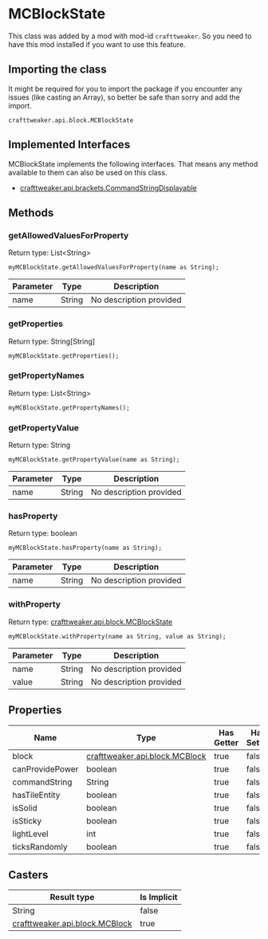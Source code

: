 # MCBlockState

This class was added by a mod with mod-id `crafttweaker`. So you need to have this mod installed if you want to use this feature.

## Importing the class
It might be required for you to import the package if you encounter any issues (like casting an Array), so better be safe than sorry and add the import.  
```zenscript
crafttweaker.api.block.MCBlockState
```

## Implemented Interfaces
MCBlockState implements the following interfaces. That means any method available to them can also be used on this class.  
- [crafttweaker.api.brackets.CommandStringDisplayable](/vanilla/api/brackets/CommandStringDisplayable)

## Methods
### getAllowedValuesForProperty

Return type: List&lt;String&gt;

```zenscript
myMCBlockState.getAllowedValuesForProperty(name as String);
```

| Parameter | Type | Description |
|-----------|------|-------------|
| name | String | No description provided |


### getProperties

Return type: String[String]

```zenscript
myMCBlockState.getProperties();
```

### getPropertyNames

Return type: List&lt;String&gt;

```zenscript
myMCBlockState.getPropertyNames();
```

### getPropertyValue

Return type: String

```zenscript
myMCBlockState.getPropertyValue(name as String);
```

| Parameter | Type | Description |
|-----------|------|-------------|
| name | String | No description provided |


### hasProperty

Return type: boolean

```zenscript
myMCBlockState.hasProperty(name as String);
```

| Parameter | Type | Description |
|-----------|------|-------------|
| name | String | No description provided |


### withProperty

Return type: [crafttweaker.api.block.MCBlockState](/vanilla/api/blocks/MCBlockState)

```zenscript
myMCBlockState.withProperty(name as String, value as String);
```

| Parameter | Type | Description |
|-----------|------|-------------|
| name | String | No description provided |
| value | String | No description provided |



## Properties

| Name | Type | Has Getter | Has Setter |
|------|------|------------|------------|
| block | [crafttweaker.api.block.MCBlock](/vanilla/api/blocks/MCBlock) | true | false |
| canProvidePower | boolean | true | false |
| commandString | String | true | false |
| hasTileEntity | boolean | true | false |
| isSolid | boolean | true | false |
| isSticky | boolean | true | false |
| lightLevel | int | true | false |
| ticksRandomly | boolean | true | false |

## Casters

| Result type | Is Implicit |
|-------------|-------------|
| String | false |
| [crafttweaker.api.block.MCBlock](/vanilla/api/blocks/MCBlock) | true |

